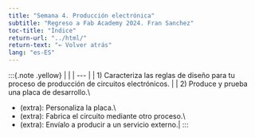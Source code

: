 ```yaml
---
title: "Semana 4. Producción electrónica"
subtitle: "Regreso a Fab Academy 2024. Fran Sanchez"
toc-title: "Índice"
return-url: "../html/"
return-text: "← Volver atrás"
lang: "es-ES"
---
```

:::{.note .yellow}
|     |
| --- |
| 1) Caracteriza las reglas de diseño para tu proceso de producción de circuitos electrónicos. |
| 2) Produce y prueba una placa de desarrollo.\
  - (extra): Personaliza la placa.\
  - (extra): Fabrica el circuito mediante otro proceso.\
  - (extra): Envíalo a producir a un servicio externo.|
:::

